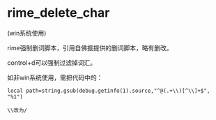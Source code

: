 # rime_delete_char

(win系统使用)

rime强制删词脚本，引用自佛振提供的删词脚本，略有删改。

control+d可以强制过滤掉词汇。

如非win系统使用，需把代码中的：

```
local path=string.gsub(debug.getinfo(1).source,"^@(.+\\)[^\\]+$", "%1")

\\改为/
